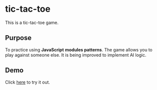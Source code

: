 # tic-tac-toe
This is a tic-tac-toe game.

## Purpose
To practice using **JavaScript** **modules patterns**. The game allows you to play against someone else. It is being improved to implement AI logic.

## Demo
Click [here](https://captaincustard.github.io/tic-tac-toe/) to try it out.